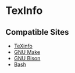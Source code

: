 TexInfo
=======

<a id="sites"></a>
Compatible Sites 
----------------

- [TeXinfo](http://www.gnu.org/software/texinfo/manual/texinfo/html_node/)
- [GNU Make](http://www.gnu.org/software/make/manual/html_node/)
- [GNU Bison](http://www.gnu.org/software/bison/manual/html_node/)
- [Bash](http://http://www.gnu.org/software/bash/manual/html_node/)

